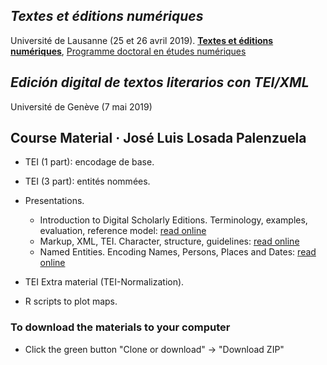 ## _Textes et éditions numériques_

Université de Lausanne (25 et 26 avril 2019). [**Textes et éditions numériques**](https://www.unil.ch/doc-digitalstudies/home/menuinst/activites-du-programme/textes-et-editions-numeriques.html), [Programme doctoral en études numériques](https://www.unil.ch/doc-digitalstudies/home.html)

## _Edición digital de textos literarios con TEI/XML_

Université de Genève (7 mai 2019)

## Course Material · José Luis Losada Palenzuela 

- TEI (1 part): encodage de base.
- TEI (3 part): entités nommées. 
- Presentations.

	- Introduction to Digital Scholarly Editions. Terminology, examples, evaluation, reference model: [read online](http://editio.github.io/slides/editions)
	- Markup, XML, TEI. Character, structure, guidelines: [read online](https://editio.github.io/presentations/xml-tei)
	- Named Entities. Encoding Names, Persons, Places and Dates: [read online](https://editio.github.io/presentations/named-entities.html)

- TEI Extra material (TEI-Normalization).
- R scripts to plot maps.

### To download the materials to your computer

- Click the green button "Clone or download" -> "Download ZIP"